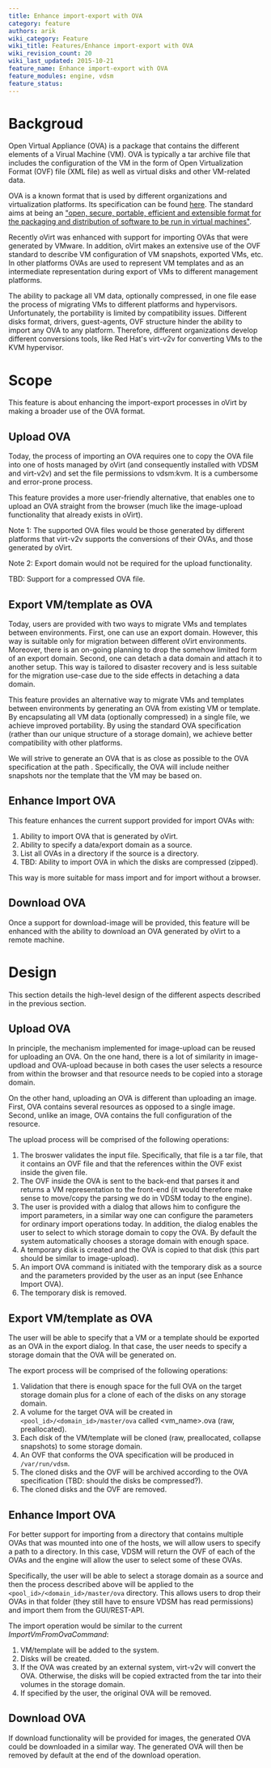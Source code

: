 ```yaml
---
title: Enhance import-export with OVA
category: feature
authors: arik
wiki_category: Feature
wiki_title: Features/Enhance import-export with OVA
wiki_revision_count: 20
wiki_last_updated: 2015-10-21
feature_name: Enhance import-export with OVA
feature_modules: engine, vdsm
feature_status: 
---
```


# Backgroud
Open Virtual Appliance (OVA) is a package that contains the different elements of a Virual Machine (VM). OVA is typically a tar archive file that includes the configuration of the VM in the form of Open Virtualization Format (OVF) file (XML file) as well as virtual disks and other VM-related data.  

OVA is a known format that is used by different organizations and virtualization platforms. Its specification can be found [here](http://www.dmtf.org/standards/ovf). The standard aims at being an ["open, secure, portable, efficient and extensible format for the packaging and distribution of software to be run in virtual machines"](https://en.wikipedia.org/wiki/Open_Virtualization_Format).  

Recently oVirt was enhanced with support for importing OVAs that were generated by VMware. In addition, oVirt makes an extensive use of the OVF standard to describe VM configuration of VM snapshots, exported VMs, etc. In other platforms OVAs are used to represent VM templates and as an intermediate representation during export of VMs to different management platforms.  

The ability to package all VM data, optionally compressed, in one file ease the process of migrating VMs to different platforms and hypervisors. Unfortunately, the portability is limited by compatibility issues. Different disks format, drivers, guest-agents, OVF structure hinder the ability to import any OVA to any platform. Therefore, different organizations develop different conversions tools, like Red Hat's virt-v2v for converting VMs to the KVM hypervisor.   

# Scope
This feature is about enhancing the import-export processes in oVirt by making a broader use of the OVA format.  

## Upload OVA
Today, the process of importing an OVA requires one to copy the OVA file into one of hosts managed by oVirt (and consequently installed with VDSM and virt-v2v) and set the file permissions to vdsm:kvm. It is a cumbersome and error-prone process.  

This feature provides a more user-friendly alternative, that enables one to upload an OVA straight from the browser (much like the image-upload functionality that already exists in oVirt).  

Note 1: The supported OVA files would be those generated by different platforms that virt-v2v supports the conversions of their OVAs, and those generated by oVirt.  

Note 2: Export domain would not be required for the upload functionality.  

TBD: Support for a compressed OVA file.

## Export VM/template as OVA
Today, users are provided with two ways to migrate VMs and templates between environments. First, one can use an export domain. However, this way is suitable only for migration between different oVirt environments. Moreover, there is an on-going planning to drop the somehow limited form of an export domain. Second, one can detach a data domain and attach it to another setup. This way is tailored to disaster recovery and is less suitable for the migration use-case due to the side effects in detaching a data domain.  

This feature provides an alternative way to migrate VMs and templates between environments by generating an OVA from existing VM or template. By encapsulating all VM data (optionally compressed) in a single file, we achieve improved portability. By using the standard OVA specification (rather than our unique structure of a storage domain), we achieve better compatibility with other platforms.  

We will strive to generate an OVA that is as close as possible to the OVA specification at the path . Specifically, the OVA will include neither snapshots nor the template that the VM may be based on.  

## Enhance Import OVA
This feature enhances the current support provided for import OVAs with:  
1. Ability to import OVA that is generated by oVirt.  
2. Ability to specify a data/export domain as a source.  
3. List all OVAs in a directory if the source is a directory.  
4. TBD: Ability to import OVA in which the disks are compressed (zipped).  

This way is more suitable for mass import and for import without a browser.

## Download OVA
Once a support for download-image will be provided, this feature will be enhanced with the ability to download an OVA generated by oVirt to a remote machine.    

# Design
This section details the high-level design of the different aspects described in the previous section.

## Upload OVA
In principle, the mechanism implemented for image-upload can be reused for uploading an OVA. On the one hand, there is a lot of similarity in image-updload and OVA-upload because in both cases the user selects a resource from within the browser and that resource needs to be copied into a storage domain.  

On the other hand, uploading an OVA is different than uploading an image. First, OVA contains several resources as opposed to a single image. Second, unlike an image, OVA contains the full configuration of the resource.  

The upload process will be comprised of the following operations:  
1. The broswer validates the input file. Specifically, that file is a tar file, that it contains an OVF file and that the references within the OVF exist inside the given file.  
2. The OVF inside the OVA is sent to the back-end that parses it and returns a VM representation to the front-end (it would therefore make sense to move/copy the parsing we do in VDSM today to the engine).  
3. The user is provided with a dialog that allows him to configure the import parameters, in a similar way one can configure the parameters for ordinary import operations today. In addition, the dialog enables the user to select to which storage domain to copy the OVA. By default the system automatically chooses a storage domain with enough space.  
4. A temporary disk is created and the OVA is copied to that disk (this part should be similar to image-upload).  
5. An import OVA command is initiated with the temporary disk as a source and the parameters provided by the user as an input (see Enhance Import OVA).  
6. The temporary disk is removed.  

## Export VM/template as OVA
The user will be able to specify that a VM or a template should be exported as an OVA in the export dialog. In that case, the user needs to specify a storage domain that the OVA will be generated on.  

The export process will be comprised of the following operations:  
1. Validation that there is enough space for the full OVA on the target storage domain plus for a clone of each of the disks on any storage domain.  
2. A volume for the target OVA will be created in ```<pool_id>/<domain_id>/master/ova``` called <vm_name>.ova (raw, preallocated).
3. Each disk of the VM/template will be cloned (raw, preallocated, collapse snapshots) to some storage domain.
4. An OVF that conforms the OVA specification will be produced in ```/var/run/vdsm```.  
5. The cloned disks and the OVF will be archived according to the OVA specification (TBD: should the disks be compressed?).  
6. The cloned disks and the OVF are removed.  

## Enhance Import OVA
For better support for importing from a directory that contains multiple OVAs that was mounted into one of the hosts, we will allow users to specify a path to a directory. In this case, VDSM will return the OVF of each of the OVAs and the engine will allow the user to select some of these OVAs.  

Specifically, the user will be able to select a storage domain as a source and then the process described above will be applied to the ```<pool_id>/<domain_id>/master/ova``` directory. This allows users to drop their OVAs in that folder (they still have to ensure VDSM has read permissions) and import them from the GUI/REST-API.  

The import operation would be similar to the current _ImportVmFromOvaCommand_:
1. VM/template will be added to the system.  
2. Disks will be created.  
3. If the OVA was created by an external system, virt-v2v will convert the OVA. Otherwise, the disks will be copied extracted from the tar into their volumes in the storage domain.  
4. If specified by the user, the original OVA will be removed.  

## Download OVA
If download functionality will be provided for images, the generated OVA could be downloaded in a similar way. The generated OVA will then be removed by default at the end of the download operation.  
